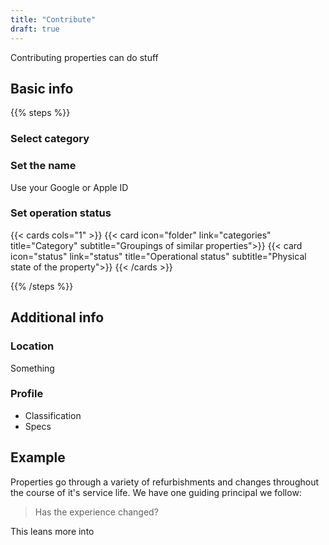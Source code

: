 ```yaml
---
title: "Contribute"
draft: true
---
```


Contributing properties can do stuff

## Basic info

{{% steps %}}

### Select category

### Set the name

Use your Google or Apple ID

### Set operation status

{{< cards cols="1" >}}
{{< card icon="folder" link="categories"  title="Category" subtitle="Groupings of similar properties">}}
{{< card icon="status" link="status"  title="Operational status" subtitle="Physical state of the property">}}
{{< /cards >}}

{{% /steps %}}

## Additional info

### Location
Something

### Profile
* Classification
* Specs


## Example
Properties go through a variety of refurbishments and changes throughout the course of it's service life. We have one guiding principal we follow:

> Has the experience changed?

This leans more into 